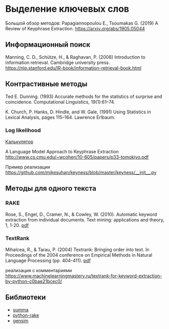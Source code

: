 # Выделение ключевых слов

Большой обзор методов:
Papagiannopoulou E., Tsoumakas G. (2019) A Review of Keyphrase Extraction. https://arxiv.org/abs/1905.05044

## Информационный поиск

Manning, C. D., Schütze, H., & Raghavan, P. (2008) Introduction to information retrieval. Cambridge university press.
https://nlp.stanford.edu/IR-book/information-retrieval-book.html

## Контрастивные  методы

Ted E. Dunning. (1993) Accurate methods for the statistics of surprise and coincidence. Computational Linguistics, 19(1):61–74.

K. Church, P. Hanks, D. Hindle, and W. Gale, (1991) Using Statistics in Lexical Analysis, pages 115–164.  Lawrence Erlbaum.

### Log likelihood

[Калькулятор](http://ucrel.lancs.ac.uk/llwizard.html)

A Language Model Approach to Keyphrase Extraction http://www.cs.cmu.edu/~wcohen/10-605/papers/p33-tomokiyo.pdf

Пример реализации https://github.com/mikesuhan/keyness/blob/master/keyness/__init__.py

## Методы для одного текста

### RAKE

Rose, S., Engel, D., Cramer, N., & Cowley, W. (2010). Automatic keyword extraction from individual documents. Text mining: applications and theory, 1, 1-20.
[pdf](https://www.researchgate.net/publication/227988510_Automatic_Keyword_Extraction_from_Individual_Documents)

### TextRank

Mihalcea, R., & Tarau, P. (2004) Textrank: Bringing order into text. In Proceedings of the 2004 conference on Empirical Methods in Natural Language Processing (pp. 404-411). [pdf](https://web.eecs.umich.edu/~mihalcea/papers/mihalcea.emnlp04.pdf)

реализация с комментариями https://www.machinelearningmastery.ru/textrank-for-keyword-extraction-by-python-c0bae21bcec0/

## Библиотеки

* [summa](https://github.com/summanlp/textrank/tree/master/summa)
* [python-rake](https://github.com/fabianvf/python-rake)
* [gensim](https://radimrehurek.com/gensim/)


